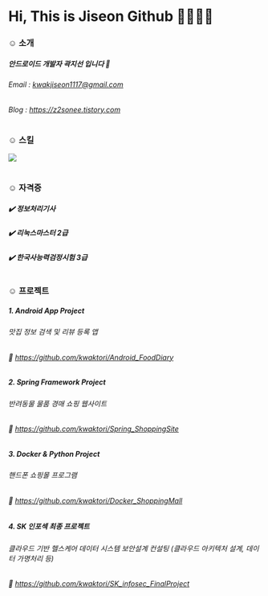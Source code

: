 # Hi, This is Jiseon Github 👩🏻‍💻✨

### ☺ 소개
##### 안드로이드 개발자 곽지선 입니다 🌷
###### Email : kwakjiseon1117@gmail.com
###### Blog : https://z2sonee.tistory.com
#
#
### ☺ 스킬
<img src="https://img.shields.io/badge/Android-3DDC84?style=flat-square&logo=Android&logoColor=white"/>

#
#
### ☺ 자격증
##### ✔️ 정보처리기사
##### ✔️ 리눅스마스터 2급
##### ✔️ 한국사능력검정시험 3급
#
#
### ☺ 프로젝트
##### 1. Android App Project 
###### 맛집 정보 검색 및 리뷰 등록 앱
###### 🔗 https://github.com/kwaktori/Android_FoodDiary
##### 2. Spring Framework Project 
###### 반려동물 물품 경매 쇼핑 웹사이트
###### 🔗 https://github.com/kwaktori/Spring_ShoppingSite
##### 3. Docker & Python Project 
###### 핸드폰 쇼핑몰 프로그램
###### 🔗 https://github.com/kwaktori/Docker_ShoppingMall
##### 4. SK 인포섹 최종 프로젝트
###### 클라우드 기반 헬스케어 데이터 시스템 보안설계 컨설팅 (클라우드 아키텍처 설계, 데이터 가명처리 등)
###### 🔗 https://github.com/kwaktori/SK_infosec_FinalProject








